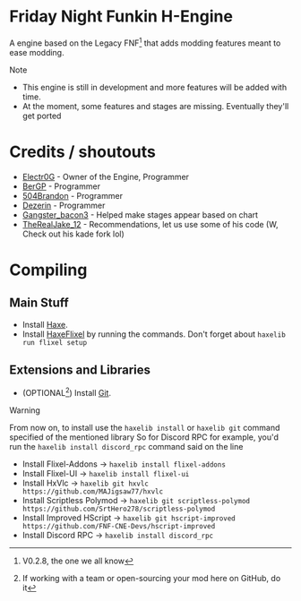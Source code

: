 [^1]: V0.2.8, the one we all know
[^2]: If working with a team or open-sourcing your mod here on GitHub, do it

# Friday Night Funkin H-Engine
A engine based on the Legacy FNF[^1] that adds modding features meant to ease modding.

> [!NOTE]
> - This engine is still in development and more features will be added with time.
> - At the moment, some features and stages are missing. Eventually they'll get ported

# Credits / shoutouts
- [Electr0G](https://twitter.com/Electr0Gunner) - Owner of the Engine, Programmer
- [BerGP](https://github.com/BernardoGP4504) - Programmer
- [504Brandon](https://github.com/504brandon) - Programmer
- [Dezerin](https://github.com/DemonDezerin) - Programmer
- [Gangster_bacon3](https://www.youtube.com/channel/UCvdmgoCsWhcVPSwB7h91GEg) - Helped make stages appear based on chart
- [TheRealJake_12](https://github.com/TheRealJake12) - Recommendations, let us use some of his code (W, Check out his kade fork lol)

# Compiling
## Main Stuff
 * Install [Haxe](https://haxe.org/download).<br>
 * Install [HaxeFlixel](https://haxeflixel.com/documentation/install-haxeflixel/) by running the commands. Don't forget about `haxelib run flixel setup`

## Extensions and Libraries
 * (OPTIONAL[^2]) Install [Git](https://git-scm.com/download/win).

 > [!WARNING]
 > From now on, to install use the `haxelib install` or `haxelib git` command specified of the mentioned library
 > So for Discord RPC for example, you'd run the `haxelib install discord_rpc` command said on the line

 * Install Flixel-Addons -> `haxelib install flixel-addons`
 * Install Flixel-UI -> `haxelib install flixel-ui`
 * Install HxVlc -> `haxelib git hxvlc https://github.com/MAJigsaw77/hxvlc`
 * Install Scriptless Polymod -> `haxelib git scriptless-polymod https://github.com/SrtHero278/scriptless-polymod`
 * Install Improved HScript -> `haxelib git hscript-improved https://github.com/FNF-CNE-Devs/hscript-improved`
 * Install Discord RPC -> `haxelib install discord_rpc`
